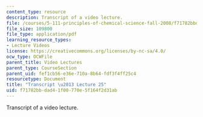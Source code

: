 ```yaml
---
content_type: resource
description: Transcript of a video lecture.
file: /courses/5-111-principles-of-chemical-science-fall-2008/f71782bbdad41f00770e5f164f2d31ab_5-111F08-L25.pdf
file_size: 109800
file_type: application/pdf
learning_resource_types:
- Lecture Videos
license: https://creativecommons.org/licenses/by-nc-sa/4.0/
ocw_type: OCWFile
parent_title: Video Lectures
parent_type: CourseSection
parent_uid: fef1cb56-e36e-710a-8b64-fdf3f4ff25c4
resourcetype: Document
title: "Transcript \u2013 Lecture 25"
uid: f71782bb-dad4-1f00-770e-5f164f2d31ab
---
```

Transcript of a video lecture.
